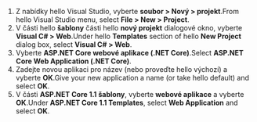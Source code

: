 1. <span data-ttu-id="851ef-101">Z nabídky hello Visual Studio, vyberte **soubor > Nový > projekt**.</span><span class="sxs-lookup"><span data-stu-id="851ef-101">From hello Visual Studio menu, select **File > New > Project**.</span></span>
2. <span data-ttu-id="851ef-102">V části hello **šablony** části hello **nový projekt** dialogové okno, vyberte **Visual C# > Web**.</span><span class="sxs-lookup"><span data-stu-id="851ef-102">Under hello **Templates** section of hello **New Project** dialog box, select **Visual C# > Web**.</span></span>
3. <span data-ttu-id="851ef-103">Vyberte **ASP.NET Core webové aplikace (.NET Core)**.</span><span class="sxs-lookup"><span data-stu-id="851ef-103">Select **ASP.NET Core Web Application (.NET Core)**.</span></span>
4. <span data-ttu-id="851ef-104">Zadejte novou aplikaci pro název (nebo proveďte hello výchozí) a vyberte **OK**.</span><span class="sxs-lookup"><span data-stu-id="851ef-104">Give your new application a name (or take hello default) and select **OK**.</span></span>
5. <span data-ttu-id="851ef-105">V části **ASP.NET Core 1.1 šablony**, vyberte **webové aplikace** a vyberte **OK**.</span><span class="sxs-lookup"><span data-stu-id="851ef-105">Under **ASP.NET Core 1.1 Templates**, select **Web Application** and select **OK**.</span></span>


